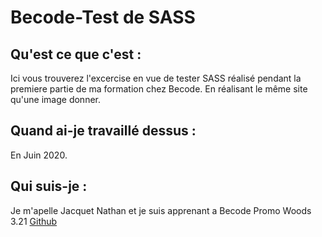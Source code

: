 # Becode-Test de SASS





## Qu'est ce que c'est :
Ici vous trouverez l'excercise en vue de tester SASS réalisé pendant la premiere partie de ma formation chez Becode. En réalisant le même site qu'une image donner.


## Quand ai-je travaillé dessus :

En Juin 2020.

## Qui suis-je :

Je m'apelle Jacquet Nathan et je suis apprenant a Becode Promo Woods 3.21 
[Github](https://github.com/jacquetnathan)



